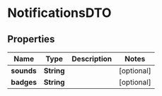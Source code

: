 # NotificationsDTO

## Properties
Name | Type | Description | Notes
------------ | ------------- | ------------- | -------------
**sounds** | **String** |  |  [optional]
**badges** | **String** |  |  [optional]
